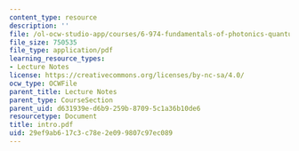 ```yaml
---
content_type: resource
description: ''
file: /ol-ocw-studio-app/courses/6-974-fundamentals-of-photonics-quantum-electronics-spring-2006/29ef9ab617c3c78e2e099807c97ec089_intro.pdf
file_size: 750535
file_type: application/pdf
learning_resource_types:
- Lecture Notes
license: https://creativecommons.org/licenses/by-nc-sa/4.0/
ocw_type: OCWFile
parent_title: Lecture Notes
parent_type: CourseSection
parent_uid: d631939e-d6b9-259b-8709-5c1a36b10de6
resourcetype: Document
title: intro.pdf
uid: 29ef9ab6-17c3-c78e-2e09-9807c97ec089
---
```

